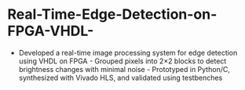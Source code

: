 # Real-Time-Edge-Detection-on-FPGA-VHDL-
- Developed a real-time image processing system for edge detection using VHDL on FPGA   - Grouped pixels into 2×2 blocks to detect brightness changes with minimal noise   - Prototyped in Python/C, synthesized with Vivado HLS, and validated using testbenches
